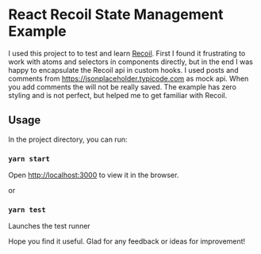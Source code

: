 # React Recoil State Management Example

I used this project to to test and learn [Recoil](https://recoiljs.org/). First I found it frustrating to work with atoms and selectors ín components directly, but in the end I was happy to encapsulate the Recoil api in custom hooks. 
I used posts and comments from https://jsonplaceholder.typicode.com as mock api. When you add comments the will not be really saved.
The example has zero styling and is not perfect, but helped me to get familiar with Recoil. 

## Usage

In the project directory, you can run:

### `yarn start`
Open [http://localhost:3000](http://localhost:3000) to view it in the browser.

or

### `yarn test`

Launches the test runner

Hope you find it useful. Glad for any feedback or ideas for improvement!
